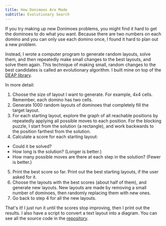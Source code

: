 ```yaml
---
title: How Donimoes Are Made
subtitle: Evolutionary Search
---
```

If you try making up new Donimoes problems, you might find it hard to get the
dominoes to do what you want. Because there are two numbers on each domino and
you can only use each domino once, I found it hard to plan out a new problem.

Instead, I wrote a computer program to generate random layouts, solve them, and
then repeatedly make small changes to the best layouts, and solve them again.
This technique of making small, random changes to the best candidates is called
an evolutionary algorithm. I built mine on top of the [DEAP library].

In more detail:

1. Choose the size of layout I want to generate. For example, 4x4 cells.
    Remember, each domino has two cells.
2. Generate 1000 random layouts of dominoes that completely fill the target
    layout.
3. For each starting layout, explore the graph of all reachable positions by
    repeatedly applying all possible moves to each position. For the blocking
    puzzle, I start from the solution (a rectangle), and work backwards to the
    position farthest from the solution.
4. Calculate a score for each starting layout:
  * Could it be solved?
  * How long is the solution? (Longer is better.)
  * How many possible moves are there at each step in the solution? (Fewer is
    better.)
5. Print the best score so far. Print out the best starting layouts, if the
    user asked for it.
6. Choose the layouts with the best scores (about half of them), and generate
    new layouts. New layouts are made by removing a small number of dominoes,
    then randomly replacing them with new ones.
7. Go back to step 4 for all the new layouts.

That's it! I just run it until the scores stop improving, then I print out the
results. I also have a script to convert a text layout into a diagram. You can
see all the source code in the [repository].

[DEAP library]: https://deap.readthedocs.io/en/master/
[repository]: https://github.com/donkirkby/donimoes
